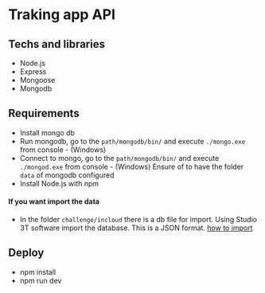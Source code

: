 # Traking app API

## Techs and libraries
- Node.js
- Express
- Mongoose
- Mongodb

## Requirements
- Install mongo db
- Run mongodb, go to the `path/mongodb/bin/` and execute `./mongo.exe` from console - (Windows)
- Connect to mongo, go to the `path/mongodb/bin/` and execute `./mongod.exe` from console - (Windows)
  Ensure of to have the folder `data` of mongodb configured
- Install Node.js with npm


#### If you want import the data
- In the folder `challenge/incloud` there is a db file for import. Using Studio 3T software import the database. This is a JSON format. [how to import](https://studio3t.com/whats-new/how-to-import-and-export-mongodb-data-with-studio-3t/)


## Deploy
- npm install
- npm run dev